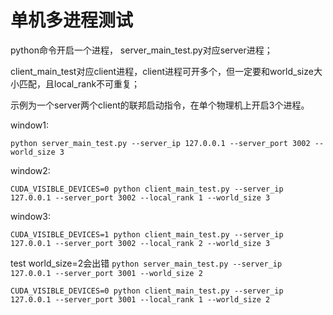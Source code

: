
# 单机多进程测试

python命令开启一个进程， server_main_test.py对应server进程；

client_main_test对应client进程，client进程可开多个，但一定要和world_size大小匹配，且local_rank不可重复；


示例为一个server两个client的联邦启动指令，在单个物理机上开启3个进程。

window1:

`python server_main_test.py --server_ip 127.0.0.1 --server_port 3002 --world_size 3`

window2:

`CUDA_VISIBLE_DEVICES=0 python client_main_test.py --server_ip 127.0.0.1 --server_port 3002 --local_rank 1 --world_size 3`

window3:

`CUDA_VISIBLE_DEVICES=1 python client_main_test.py --server_ip 127.0.0.1 --server_port 3002 --local_rank 2 --world_size 3`



test  world_size=2会出错
`python server_main_test.py --server_ip 127.0.0.1 --server_port 3001 --world_size 2`

`CUDA_VISIBLE_DEVICES=0 python client_main_test.py --server_ip 127.0.0.1 --server_port 3001 --local_rank 1 --world_size 2`